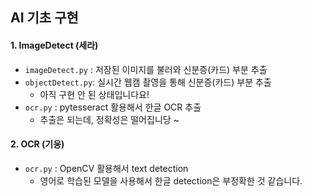 ## AI 기초 구현



#### 1. ImageDetect (세라)

- `imageDetect.py` : 저장된 이미지를 불러와 신분증(카드) 부분 추출
- `objectDetect.py`: 실시간 웹캠 촬영을 통해 신분증(카드) 부분 추출
  - 아직 구현 안 된 상태입니다요!
- `ocr.py` : pytesseract 활용해서 한글 OCR 추출
  - 추출은 되는데, 정확성은 떨어집니당 ~

#### 2. OCR (기웅)

- `ocr.py` : OpenCV 활용해서 text detection
  - 영어로 학습된 모델을 사용해서 한글 detection은 부정확한 것 같습니다.